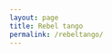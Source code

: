 ```yaml
---
layout: page
title: Rebel tango
permalink: /rebeltango/
---
```


[](https://rastko.co.uk/images/rebel_tango.png)


